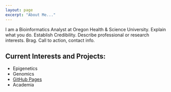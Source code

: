 ```yaml
---
layout: page
excerpt: "About Me..."
---
```


I am a Bioinformatics Analyst at Oregon Health & Science University.
Explain what you do. Establish Credibility. Describe professional or research interests. Brag.
Call to action, contact info.

## Current Interests and Projects:

- Epigenetics
- Genomics
- [GitHub Pages](http://laderast.github.io)
- Academia
